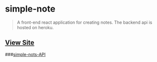 # simple-note

> A front-end react application for creating notes. The backend api is hosted on heroku.

## [View Site](https://sharp-clarke-2b9a68.netlify.com/)

###[simple-nots-API](https://github.com/madeleinewoodbury/simple-notes-api)

